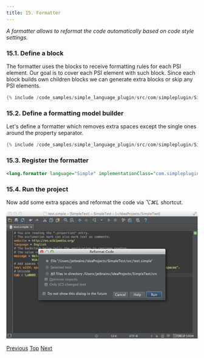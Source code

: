 ```yaml
---
title: 15. Formatter
---
```


*A formatter allows to reformat the code automatically based on code style settings.*

### 15.1. Define a block

The formatter uses the blocks to receive formatting rules for each PSI element.
Our goal is to cover each PSI element with such block. Since each block builds own children blocks we can generate extra blocks or skip any PSI elements.

```java
{% include /code_samples/simple_language_plugin/src/com/simpleplugin/SimpleBlock.java %}
```

### 15.2. Define a formatting model builder

Let's define a formatter which removes extra spaces except the single ones around the property separator.

```java
{% include /code_samples/simple_language_plugin/src/com/simpleplugin/SimpleFormattingModelBuilder.java %}
```

### 15.3. Register the formatter

```xml
<lang.formatter language="Simple" implementationClass="com.simpleplugin.SimpleFormattingModelBuilder"/>
```

### 15.4. Run the project

Now add some extra spaces and reformat the code via *⌥⌘L* shortcut.

![Formatter](img/formatter.png)

[Previous](structure_view_factory.md)
[Top](/tutorials/custom_language_support_tutorial.md)
[Next](code_style_settings.md)



